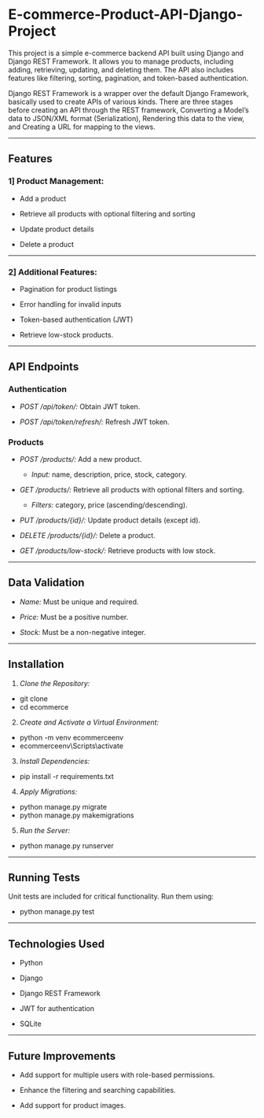 # E-commerce-Product-API-Django-Project
This project is a simple e-commerce backend API built using Django and Django REST Framework. It allows you to manage products, including adding, retrieving, updating, and deleting them. The API also includes features like filtering, sorting, pagination, and token-based authentication.

Django REST Framework is a wrapper over the default Django Framework, basically used to create APIs of various kinds. There are three stages before creating an API through the REST framework, Converting a Model’s data to JSON/XML format (Serialization), Rendering this data to the view, and Creating a URL for mapping to the views.

---

## Features

### 1] Product Management:

- Add a product

- Retrieve all products with optional filtering and sorting

- Update product details

- Delete a product

---

### 2] Additional Features:

- Pagination for product listings

- Error handling for invalid inputs

- Token-based authentication (JWT)

- Retrieve low-stock products.

---

## API Endpoints

### Authentication

- *POST /api/token/:* Obtain JWT token.

- *POST /api/token/refresh/:* Refresh JWT token.

### Products

- *POST /products/:* Add a new product.

  - *Input:* name, description, price, stock, category.

- *GET /products/:* Retrieve all products with optional filters and sorting.

  - *Filters:* category, price (ascending/descending).

- *PUT /products/{id}/:* Update product details (except id).

- *DELETE /products/{id}/:* Delete a product.

- *GET /products/low-stock/:* Retrieve products with low stock.

---

## Data Validation

- *Name:* Must be unique and required.

- *Price:* Must be a positive number.

- *Stock:* Must be a non-negative integer.

---
## Installation

1. *Clone the Repository:*

- git clone <repository-url>
- cd ecommerce

2. *Create and Activate a Virtual Environment:*

- python -m venv ecommerceenv
- ecommerceenv\Scripts\activate

3. *Install Dependencies:*

- pip install -r requirements.txt

4. *Apply Migrations:*

- python manage.py migrate
- python manage.py makemigrations

5. *Run the Server:*

- python manage.py runserver

---

## Running Tests

Unit tests are included for critical functionality. Run them using:

- python manage.py test

---

## Technologies Used

- Python

- Django

- Django REST Framework

- JWT for authentication

- SQLite
---

## Future Improvements

- Add support for multiple users with role-based permissions.

- Enhance the filtering and searching capabilities.

- Add support for product images.

